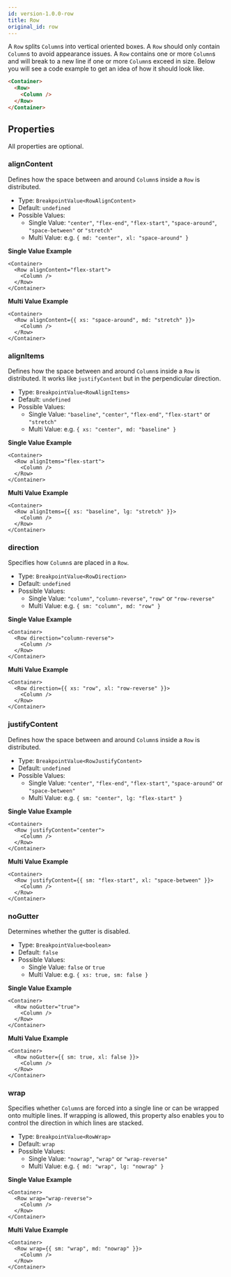 ```yaml
---
id: version-1.0.0-row
title: Row
original_id: row
---
```


A `Row` splits `Column`s into vertical oriented boxes. A `Row` should only contain `Column`s to
avoid appearance issues. A `Row` contains one or more `Column`s and will break to a new line if one
or more `Column`s exceed in size. Below you will see a code example to get an idea of how it should
look like.

```html
<Container>
  <Row>
    <Column />
  </Row>
</Container>
```

## Properties

All properties are optional.

### alignContent

Defines how the space between and around `Column`s inside a `Row` is distributed.

* Type: `BreakpointValue<RowAlignContent>`
* Default: `undefined`
* Possible Values:
  * Single Value: `"center"`, `"flex-end"`, `"flex-start"`, `"space-around"`, `"space-between"` or `"stretch"`
  * Multi Value: e.g. `{ md: "center", xl: "space-around" }`

**Single Value Example**

```tsx
<Container>
  <Row alignContent="flex-start">
    <Column />
  </Row>
</Container>
```

**Multi Value Example**

```tsx
<Container>
  <Row alignContent={{ xs: "space-around", md: "stretch" }}>
    <Column />
  </Row>
</Container>
```

### alignItems

Defines how the space between and around `Column`s inside a `Row` is distributed. It works like
`justifyContent` but in the perpendicular direction.

* Type: `BreakpointValue<RowAlignItems>`
* Default: `undefined`
* Possible Values:
  * Single Value: `"baseline"`, `"center"`, `"flex-end"`, `"flex-start"` or `"stretch"`
  * Multi Value: e.g. `{ xs: "center", md: "baseline" }`

**Single Value Example**

```tsx
<Container>
  <Row alignItems="flex-start">
    <Column />
  </Row>
</Container>
```

**Multi Value Example**

```tsx
<Container>
  <Row alignItems={{ xs: "baseline", lg: "stretch" }}>
    <Column />
  </Row>
</Container>
```

### direction

Specifies how `Column`s are placed in a `Row`.

* Type: `BreakpointValue<RowDirection>`
* Default: `undefined`
* Possible Values:
  * Single Value: `"column"`, `"column-reverse"`, `"row"` or `"row-reverse"`
  * Multi Value: e.g. `{ sm: "column", md: "row" }`

**Single Value Example**

```tsx
<Container>
  <Row direction="column-reverse">
    <Column />
  </Row>
</Container>
```

**Multi Value Example**

```tsx
<Container>
  <Row direction={{ xs: "row", xl: "row-reverse" }}>
    <Column />
  </Row>
</Container>
```

### justifyContent

Defines how the space between and around `Column`s inside a `Row` is distributed.

* Type: `BreakpointValue<RowJustifyContent>`
* Default: `undefined`
* Possible Values:
  * Single Value: `"center"`, `"flex-end"`, `"flex-start"`, `"space-around"` or `"space-between"`
  * Multi Value: e.g. `{ sm: "center", lg: "flex-start" }`

**Single Value Example**

```tsx
<Container>
  <Row justifyContent="center">
    <Column />
  </Row>
</Container>
```

**Multi Value Example**

```tsx
<Container>
  <Row justifyContent={{ sm: "flex-start", xl: "space-between" }}>
    <Column />
  </Row>
</Container>
```

### noGutter

Determines whether the gutter is disabled.

* Type: `BreakpointValue<boolean>`
* Default: `false`
* Possible Values:
  * Single Value: `false` or `true`
  * Multi Value: e.g. `{ xs: true, sm: false }`

**Single Value Example**

```tsx
<Container>
  <Row noGutter="true">
    <Column />
  </Row>
</Container>
```

**Multi Value Example**

```tsx
<Container>
  <Row noGutter={{ sm: true, xl: false }}>
    <Column />
  </Row>
</Container>
```

### wrap

Specifies whether `Column`s are forced into a single line or can be wrapped onto multiple lines.
If wrapping is allowed, this property also enables you to control the direction in which lines are
stacked.

* Type: `BreakpointValue<RowWrap>`
* Default: `wrap`
* Possible Values:
  * Single Value: `"nowrap"`, `"wrap"` or `"wrap-reverse"`
  * Multi Value: e.g. `{ md: "wrap", lg: "nowrap" }`

**Single Value Example**

```tsx
<Container>
  <Row wrap="wrap-reverse">
    <Column />
  </Row>
</Container>
```

**Multi Value Example**

```tsx
<Container>
  <Row wrap={{ sm: "wrap", md: "nowrap" }}>
    <Column />
  </Row>
</Container>
```
